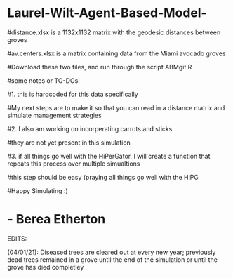 # Laurel-Wilt-Agent-Based-Model-
#distance.xlsx is a 1132x1132 matrix with the geodesic distances between groves

#av.centers.xlsx is a matrix containing data from the Miami avocado groves

#Download these two files, and run through the script ABMgit.R

#some notes or TO-DOs:

#1. this is hardcoded for this data specifically

#My next steps are to make it so that you can read in a distance matrix and simulate management strategies

#2. I also am working on incorperating carrots and sticks

#they are not yet present in this simulation


#3. if all things go well with the HiPerGator, I will create a function that repeats this process over multiple simualtions

#this step should be easy (praying all things go well with the HiPG

#Happy Simulating :)

# - Berea Etherton

EDITS:

(04/01/21): Diseased trees are cleared out at every new year; previously dead trees remained in a grove until the end of the simulation or until the grove has died completley


